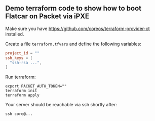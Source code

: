 ## Demo terraform code to show how to boot Flatcar on Packet via iPXE

Make sure you have https://github.com/coreos/terraform-provider-ct
installed.

Create a file `terraform.tfvars` and define the following variables:

```toml
project_id = ""
ssh_keys = [
  "ssh-rsa ...",
]
```

Run terraform:

```
export PACKET_AUTH_TOKEN=""
terraform init
terraform apply
```

Your server should be reachable via ssh shortly after:

```
ssh core@...
```
